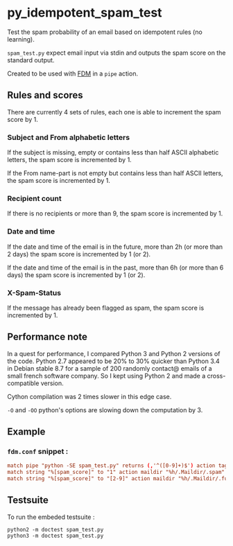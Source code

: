 # py_idempotent_spam_test

Test the spam probability of an email based on idempotent rules (no learning).

`spam_test.py` expect email input via stdin and outputs the spam score on the standard output.

Created to be used with [FDM](https://github.com/nicm/fdm) in a `pipe` action.

## Rules and scores

There are currently 4 sets of rules, each one is able to increment the spam score by 1.

### Subject and From alphabetic letters

If the subject is missing, empty or contains less than half ASCII alphabetic letters, the spam score is incremented by 1.

If the From name-part is not empty but contains less than half ASCII letters, the spam score is incremented by 1.

### Recipient count

If there is no recipients or more than 9, the spam score is incremented by 1.

### Date and time

If the date and time of the email is in the future, more than 2h (or more than 2 days) the spam score is incremented by 1 (or 2).

If the date and time of the email is in the past, more than 6h (or more than 6 days) the spam score is incremented by 1 (or 2).

### X-Spam-Status

If the message has already been flagged as spam, the spam score is incremented by 1.

## Performance note

In a quest for performance, I compared Python 3 and Python 2 versions of the code. Python 2.7 appeared to be 20% to 30% quicker than Python 3.4 in Debian stable 8.7 for a sample of 200 randomly contact@ emails of a small french software company. So I kept using Python 2 and made a cross-compatible version.

Cython compilation was 2 times slower in this edge case.

`-O` and `-OO` python's options are slowing down the computation by 3.


## Example

### `fdm.conf` snippet :

```conf
match pipe "python -SE spam_test.py" returns (,'^([0-9]+)$') action tag "spam_score" value "%[command0]" continue
match string "%[spam_score]" to "1" action maildir "%h/.Maildir/.spam"
match string "%[spam_score]" to "[2-9]" action maildir "%h/.Maildir/.furspam"
```

## Testsuite

To run the embeded testsuite :
```shell
python2 -m doctest spam_test.py
python3 -m doctest spam_test.py
```
